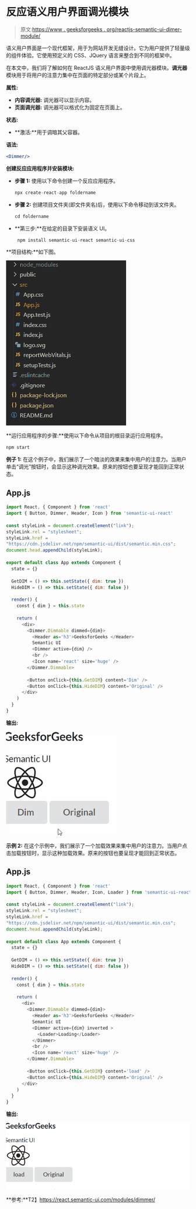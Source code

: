 # 反应语义用户界面调光模块

> 原文:[https://www . geeksforgeeks . org/reactjs-semantic-ui-dimer-module/](https://www.geeksforgeeks.org/reactjs-semantic-ui-dimmer-module/)

语义用户界面是一个现代框架，用于为网站开发无缝设计。它为用户提供了轻量级的组件体验。它使用预定义的 CSS、JQuery 语言来整合到不同的框架中。

在本文中，我们将了解如何在 ReactJS 语义用户界面中使用调光器模块。**调光器**模块用于将用户的注意力集中在页面的特定部分或某个片段上。

**属性:**

*   **内容调光器:** 调光器可以显示内容。
*   **页面调光器:** 调光器可以格式化为固定在页面上。

**状态:**

*   **激活:**用于调暗其父容器。

**语法:**

```jsx
<Dimmer/>
```

**创建反应应用程序并安装模块:**

*   **步骤 1:** 使用以下命令创建一个反应应用程序。

    ```jsx
    npx create-react-app foldername
    ```

*   **步骤 2:** 创建项目文件夹(即文件夹名)后，使用以下命令移动到该文件夹。

    ```jsx
    cd foldername
    ```

*   **第三步:**在给定的目录下安装语义 UI。

    ```jsx
     npm install semantic-ui-react semantic-ui-css
    ```

**项目结构:**如下图。

![](img/f04ae0d8b722a9fff0bd9bd138b29c23.png)

**运行应用程序的步骤:**使用以下命令从项目的根目录运行应用程序。

```jsx
npm start
```

**例子 1:** 在这个例子中，我们展示了一个暗淡的效果来集中用户的注意力。当用户单击“调光”按钮时，会显示这种调光效果。原来的按钮也要呈现才能回到正常状态。

## App.js

```jsx
import React, { Component } from 'react'
import { Button, Dimmer, Header, Icon } from 'semantic-ui-react'

const styleLink = document.createElement("link");
styleLink.rel = "stylesheet";
styleLink.href = 
"https://cdn.jsdelivr.net/npm/semantic-ui/dist/semantic.min.css";
document.head.appendChild(styleLink);

export default class App extends Component {
  state = {}

  GetDIM = () => this.setState({ dim: true })
  HideDIM = () => this.setState({ dim: false })

  render() {
    const { dim } = this.state

    return (
      <div>
        <Dimmer.Dimmable dimmed={dim}>
          <Header as='h3'>GeeksforGeeks </Header>
          Semantic UI
          <Dimmer active={dim} />
          <br />
          <Icon name='react' size='huge' />
        </Dimmer.Dimmable>

        <Button onClick={this.GetDIM} content='Dim' />
        <Button onClick={this.HideDIM} content='Original' />
      </div>
    )
  }
}
```

**输出:**

![](img/1cf4bbff55efc30863a1544243f0192b.png)

**示例 2:** 在这个示例中，我们展示了一个加载效果来集中用户的注意力。当用户点击加载按钮时，显示这种加载效果。原来的按钮也要呈现才能回到正常状态。

## App.js

```jsx
import React, { Component } from 'react'
import { Button, Dimmer, Header, Icon, Loader } from 'semantic-ui-react'

const styleLink = document.createElement("link");
styleLink.rel = "stylesheet";
styleLink.href = 
"https://cdn.jsdelivr.net/npm/semantic-ui/dist/semantic.min.css";
document.head.appendChild(styleLink);

export default class App extends Component {
  state = {}

  GetDIM = () => this.setState({ dim: true })
  HideDIM = () => this.setState({ dim: false })

  render() {
    const { dim } = this.state

    return (
      <div>
        <Dimmer.Dimmable dimmed={dim}>
          <Header as='h3'>GeeksforGeeks </Header>
          Semantic UI
          <Dimmer active={dim} inverted >
            <Loader>Loading</Loader>
          </Dimmer>
          <br />
          <Icon name='react' size='huge' />
        </Dimmer.Dimmable>

        <Button onClick={this.GetDIM} content='load' />
        <Button onClick={this.HideDIM} content='Original' />
      </div>
    )
  }
}
```

**输出:**

![](img/9bdfd278988a19ef179f286a4242b4d8.png)

**参考:**T2】https://react.semantic-ui.com/modules/dimmer/